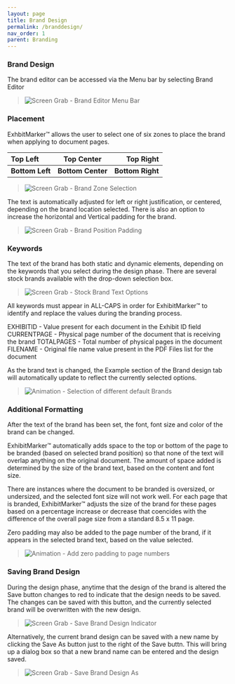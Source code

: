 ```yaml
---
layout: page
title: Brand Design
permalink: /branddesign/
nav_order: 1
parent: Branding
---
```


### Brand Design

The brand editor can be accessed via the Menu bar by selecting Brand Editor

> ![Screen Grab - Brand Editor Menu Bar](../../getting_started/user_interface/user_interface_assets/UserInterface_07_BrandDesignerTab.png)

### Placement

ExhbitMarker&trade; allows the user to select one of six zones to place the brand when applying to document pages.

|Top Left | Top Center | Top Right |
|:-------------|:-----:|-----------:|
|__Bottom Left__ | __Bottom Center__ | __Bottom Right__ |

> ![Screen Grab - Brand Zone Selection](brand_design_assets/brand_design_01_BrandZonePosition.png)

The text is automatically adjusted for left or right justification, or centered, depending on the brand location selected.  There is also an option to increase the horizontal and Vertical padding for the brand.

 > ![Screen Grab - Brand Position Padding](brand_design_assets/brand_design_01_BrandPadding.png)

### Keywords

The text of the brand has both static and dynamic elements, depending on the keywords that you select during the design phase.  There are several stock brands available with the drop-down selection box.

> ![Screen Grab - Stock Brand Text Options](brand_design_assets/brand_design_03_BrandStockKeywordOptions.png)

All keywords must appear in ALL-CAPS in order for ExhibitMarker&trade; to identify and replace the values during the branding process.

EXHIBITID - Value present for each document in the Exhibit ID field
CURRENTPAGE - Physical page number of the document that is receiving the brand
TOTALPAGES - Total number of physical pages in the document
FILENAME - Original file name value present in the PDF Files list for the document

As the brand text is changed, the Example section of the Brand design tab will automatically update to reflect the currently selected options.

> ![Animation - Selection of different default Brands](brand_design_assets/brand_design_04_BrandOptionSelection.gif)

### Additional Formatting

After the text of the brand has been set, the font, font size and color of the brand can be changed.

ExhibitMarker&trade; automatically adds space to the top or bottom of the page to be branded (based on selected brand position) so that none of the text will overlap anything on the original document.  The amount of space added is determined by the size of the brand text, based on the content and font size.

There are instances where the document to be branded is oversized, or undersized, and the selected font size will not work well.  For each page that is branded, ExhibitMarker&trade; adjusts the size of the brand for these pages based on a percentage increase or decrease that coencides with the difference of the overall page size from a standard 8.5 x 11 page.

Zero padding may also be added to the page number of the brand, if it appears in the selected brand text, based on the value selected.

> ![Animation - Add zero padding to page numbers](brand_design_assets/brand_design_07_ZeroPadPageNumber.gif)

### Saving Brand Design

During the design phase, anytime that the design of the brand is altered the Save button changes to red to indicate that the design needs to be saved.  The changes can be saved with this button, and the currently selected brand will be overwritten with the new design.

> ![Screen Grab - Save Brand Design Indicator](brand_design_assets/brand_design_05_SaveBrand.png)

Alternatively, the current brand design can be saved with a new name by clicking the Save As button just to the right of the Save buttn.  This will bring up a dialog box so that a new brand  name can be entered and the design saved.

> ![Screen Grab - Save Brand Design As](brand_design_assets/brand_design_06_SaveAsNewBrand.png)
